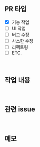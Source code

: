 ## PR 타입
- [x] 기능 작업
- [ ] UI 작업
- [ ] 버그 수정
- [ ] 사소한 수정
- [ ] 리팩토링
- [ ] ETC.

<br />

## 작업 내용
<!-- 작업한 내용 기록 -->

<br />

## 관련 issue
<!-- e.g) closed #이슈번호 -->

<br />

## 메모
<!-- 간단히 메모가 필요하거나 공유되어야 하는 사항 기록 -->
<!-- 없으면 삭제! -->
